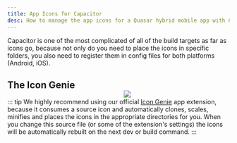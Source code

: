 ```yaml
---
title: App Icons for Capacitor
desc: How to manage the app icons for a Quasar hybrid mobile app with Capacitor.
---
```



Capacitor is one of the most complicated of all of the build targets as far as icons go, because not only do you need to place the icons in specific folders, you also need to register them in config files for both platforms (Android, iOS).

<img src="https://cdn.quasar.dev/img/iconfactory.png" style="float:right;max-width:15%;min-width:240px;padding-top:40px" />

## The Icon Genie

::: tip
We highly recommend using our official [Icon Genie](https://github.com/quasarframework/app-extension-icon-genie/) app extension, because it consumes a source icon and automatically clones, scales, minifies and places the icons in the appropriate directories for you. When you change this source file (or some of the extension's settings) the icons will be automatically rebuilt on the next dev or build command.
:::

